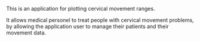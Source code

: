 
This is an application for plotting cervical movement ranges.

It allows medical personel to treat people with cervical movement problems, by allowing the application user to manage their patients and their movement data.
